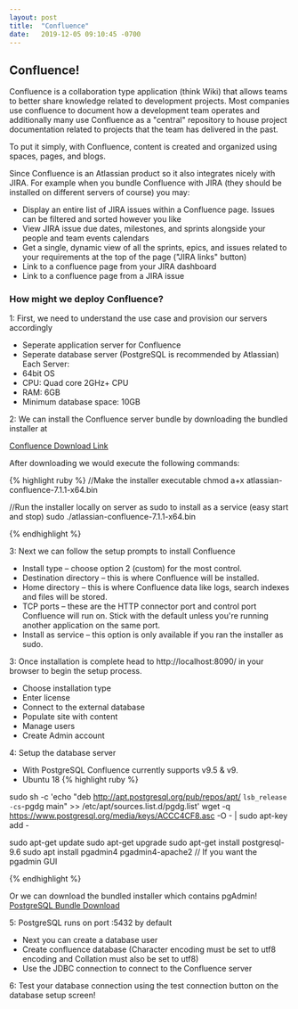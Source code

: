 ```yaml
---
layout: post
title:  "Confluence"
date:   2019-12-05 09:10:45 -0700
---
```


## Confluence!

<!--break-->

Confluence is a collaboration type application (think Wiki) that allows teams to better share knowledge 
related to development projects. Most companies use confluence to document how a development team operates and
additionally many use Confluence as a "central" repository to house project documentation related to projects that
the team has delivered in the past.

To put it simply, with Confluence, content is created and organized using spaces, pages, and blogs.

Since Confluence is an Atlassian product so it also integrates nicely with JIRA. For example when you bundle 
Confluence with JIRA (they should be installed on different servers of course) you may:
* Display an entire list of JIRA issues within a Confluence page. Issues can be filtered and sorted however you like
* View JIRA issue due dates, milestones, and sprints alongside your people and team events calendars
* Get a single, dynamic view of all the sprints, epics, and issues related to your requirements at the top of the page ("JIRA links" button)
* Link to a confluence page from your JIRA dashboard
* Link to a confluence page from a JIRA issue

### How might we deploy Confluence?

1: First, we need to understand the use case and provision our servers accordingly
* Seperate application server for Confluence
* Seperate database server (PostgreSQL is recommended by Atlassian)
Each Server:
* 64bit OS 
* CPU: Quad core 2GHz+ CPU
* RAM: 6GB
* Minimum database space: 10GB

2: We can install the Confluence server bundle by downloading the bundled installer at

[Confluence Download Link](https://www.atlassian.com/software/confluence/download)

After downloading we would execute the following commands:

{% highlight ruby %}
//Make the installer executable
chmod a+x atlassian-confluence-7.1.1-x64.bin

//Run the installer locally on server as sudo to install as a service (easy start and stop)
sudo ./atlassian-confluence-7.1.1-x64.bin

{% endhighlight %}

3: Next we can follow the setup prompts to install Confluence

* Install type – choose option 2 (custom) for the most control. 
* Destination directory – this is where Confluence will be installed.
* Home directory – this is where Confluence data like logs, search indexes and files will be stored.
* TCP ports – these are the HTTP connector port and control port Confluence will run on. Stick with the default unless you're running another application on the same port.
* Install as service – this option is only available if you ran the installer as sudo. 

3: Once installation is complete head to http://localhost:8090/ in your browser to begin the setup process. 

* Choose installation type
* Enter license
* Connect to the external database
* Populate site with content
* Manage users
* Create Admin account

4: Setup the database server
* With PostgreSQL Confluence currently supports v9.5 & v9.
* Ubuntu 18
{% highlight ruby %}

sudo sh -c 'echo "deb http://apt.postgresql.org/pub/repos/apt/ `lsb_release -cs`-pgdg main" >> /etc/apt/sources.list.d/pgdg.list'
wget -q https://www.postgresql.org/media/keys/ACCC4CF8.asc -O - | sudo apt-key add -

sudo apt-get update
sudo apt-get upgrade
sudo apt-get install postgresql-9.6
sudo apt install pgadmin4 pgadmin4-apache2 // If you want the pgadmin GUI

{% endhighlight %}

Or we can download the bundled installer which contains pgAdmin!
[PostgreSQL Bundle Download](https://www.enterprisedb.com/downloads/postgres-postgresql-downloads)

5: PostgreSQL runs on port :5432 by default
* Next you can create a database user
* Create confluence database (Character encoding must be set to utf8 encoding and Collation must also be set to utf8)
* Use the JDBC connection to connect to the Confluence server

6: Test your database connection using the test connection button on the database setup screen!
